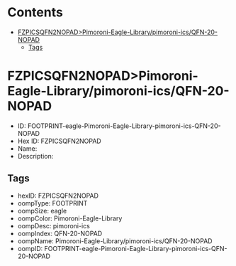



Contents
========

* [FZPICSQFN2NOPAD>Pimoroni-Eagle-Library/pimoroni-ics/QFN-20-NOPAD](#fzpicsqfn2nopadpimoroni-eagle-librarypimoroni-icsqfn-20-nopad)
	* [Tags](#tags)

# FZPICSQFN2NOPAD>Pimoroni-Eagle-Library/pimoroni-ics/QFN-20-NOPAD

- ID: FOOTPRINT-eagle-Pimoroni-Eagle-Library-pimoroni-ics-QFN-20-NOPAD
- Hex ID: FZPICSQFN2NOPAD
- Name: 
- Description: 

## Tags

- hexID: FZPICSQFN2NOPAD
- oompType: FOOTPRINT
- oompSize: eagle
- oompColor: Pimoroni-Eagle-Library
- oompDesc: pimoroni-ics
- oompIndex: QFN-20-NOPAD
- oompName: Pimoroni-Eagle-Library/pimoroni-ics/QFN-20-NOPAD
- oompID: FOOTPRINT-eagle-Pimoroni-Eagle-Library-pimoroni-ics-QFN-20-NOPAD
